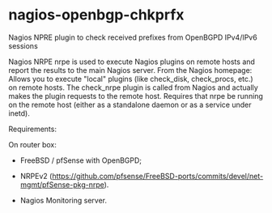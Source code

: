 # nagios-openbgp-chkprfx
Nagios NPRE plugin to check received prefixes from OpenBGPD IPv4/IPv6 sessions

Nagios NRPE nrpe is used to execute Nagios plugins on remote hosts and report the results to the main Nagios server. From the Nagios homepage: Allows you to execute "local" plugins (like check_disk, check_procs, etc.) on remote hosts. The check_nrpe plugin is called from Nagios and actually makes the plugin requests to the remote host. Requires that nrpe be running on the remote host (either as a standalone daemon or as a service under inetd). 

Requirements:

On router box:

- FreeBSD / pfSense with OpenBGPD;
- NRPEv2 (https://github.com/pfsense/FreeBSD-ports/commits/devel/net-mgmt/pfSense-pkg-nrpe).


- Nagios Monitoring server.


                                                        
